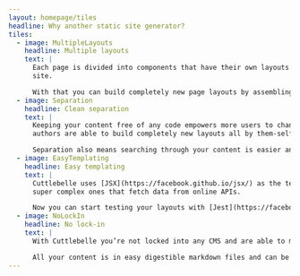 ```yaml
---
layout: homepage/tiles
headline: Why another static site generator?
tiles:
  - image: MultipleLayouts
    headline: Multiple layouts
    text: |
      Each page is divided into components that have their own layouts. Think of it like little [Lego™ blocks](https://www.lego.com) that make up your
      site.

      With that you can build completely new page layouts by assembling them from your smaller partials without having to touch code.
  - image: Separation
    headline: Clean separation
    text: |
      Keeping your content free of any code empowers more users to change the content of your site. And because we chunk it all up into partials, content
      authors are able to build completely new layouts all by them-self without ever touching more complex code.

      Separation also means searching through your content is easier and you can reuse layout as well as content blocks easily.
  - image: EasyTemplating
    headline: Easy templating
    text: |
      Cuttlebelle uses [JSX](https://facebook.github.io/jsx/) as the templating language. This makes it very convenient to build simple layouts all the way to
      super complex ones that fetch data from online APIs.

      Now you can start testing your layouts with [Jest](https://facebook.github.io/jest/) or any other react tester.
  - image: NoLockIn
    headline: No lock-in
    text: |
      With Cuttlebelle you’re not locked into any CMS and are able to move to another solution as your websites scales.

      All your content is in easy digestible markdown files and can be exported to javascript objects.
---
```

